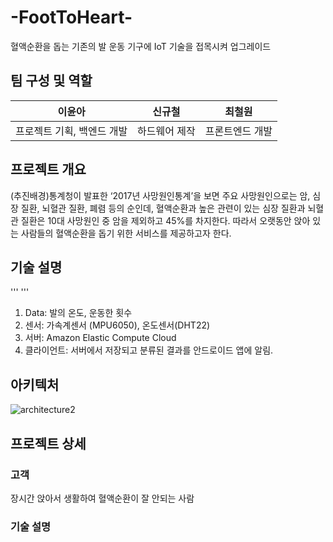 # -FootToHeart-
혈액순환을 돕는 기존의 발 운동 기구에 IoT 기술을 접목시켜 업그레이드

## 팀 구성 및 역할

| 이윤아 | 신규철  | 최철원 | 
| --- | --- | --- |
| 프로젝트 기획, 백엔드 개발 |  하드웨어 제작 |  프론트엔드 개발 |


## 프로젝트 개요
(추진배경)통계청이 발표한 ‘2017년 사망원인통계’을 보면 주요 사망원인으로는 암, 심장 질환, 뇌혈관 질환, 폐렴 등의 순인데, 혈액순환과 높은 관련이 있는 심장 질환과 뇌혈관 질환은 10대 사망원인 중 암을 제외하고 45%를 차지한다. 따라서 오랫동안 앉아 있는 사람들의 혈액순환을 돕기 위한 서비스를 제공하고자 한다.



## 기술 설명 
''' '''

 1. Data: 발의 온도, 운동한 횟수
 2. 센서: 가속계센서 (MPU6050), 온도센서(DHT22)
 3. 서버: Amazon Elastic Compute Cloud
 4. 클라이언트: 서버에서 저장되고 분류된 결과를 안드로이드 앱에 알림. 

## 아키텍처

![architecture2](https://user-images.githubusercontent.com/35857011/56075320-7a355200-5dfb-11e9-820d-e0e7603002f8.PNG)

## 프로젝트 상세

### 고객
장시간 앉아서 생활하여 혈액순환이 잘 안되는 사람

### 기술 설명


